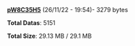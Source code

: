 [**pW8C35H5**](/data/pW8C35H5.txt) (26/11/22 - 19:54)- 3279 bytes

**Total Datas**: 5151

**Total Size**: 29.13 MB / 29.1 MB